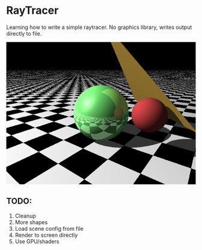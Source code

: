 # RayTracer
Learning how to write a simple raytracer. No graphics library, writes output directly to file. 

![scene](scene.bmp)

## TODO:
1. Cleanup
2. More shapes
3. Load scene config from file
4. Render to screen directly
5. Use GPU/shaders